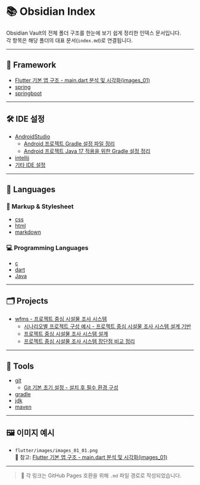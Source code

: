 # 📚 Obsidian Index

Obsidian Vault의 전체 폴더 구조를 한눈에 보기 쉽게 정리한 인덱스 문서입니다.  
각 항목은 해당 폴더의 대표 문서(`index.md`)로 연결됩니다.

---

## 🧱 Framework

- [Flutter 기본 앱 구조 - main.dart 분석 및 시각화(images_01)](framework/flutter/images/Flutter%20기본%20앱%20구조%20-%20main.dart%20분석%20및%20시각화(images_01).md)
- [spring](framework/spring/index.md)
- [springboot](framework/springboot/index.md)

---

## 🛠 IDE 설정

- [AndroidStudio](ide/AndroidStudio/index.md)
  - [Android 프로젝트 Gradle 설정 파일 정리](ide/AndroidStudio/Android%20프로젝트%20Gradle%20설정%20파일%20정리.md)
  - [Android 프로젝트 Java 17 적용을 위한 Gradle 설정 정리](ide/AndroidStudio/Android%20프로젝트%20Java%2017%20적용을%20위한%20Gradle%20설정%20정리.md)
- [intellij](ide/intellij/index.md)
- [기타 IDE 설정](ide/ide/index.md)

---

## 🧬 Languages

### 📄 Markup & Stylesheet

- [css](languages/Markup%20&%20Stylesheet/css/index.md)
- [html](languages/Markup%20&%20Stylesheet/html/index.md)
- [markdown](languages/Markup%20&%20Stylesheet/markdown/index.md)

### 💻 Programming Languages

- [c](languages/programming/c/index.md)
- [dart](languages/programming/dart/index.md)
- [Java](languages/programming/Java/index.md)

---

## 🗂 Projects

- [wfms - 프로젝트 중심 시설물 조사 시스템](projects/wfms/index.md)
  - [시나리오별 프로젝트 구성 예시 - 프로젝트 중심 시설물 조사 시스템 설계 기반](projects/wfms/시나리오별%20프로젝트%20구성%20예시%20-%20프로젝트%20중심%20시설물%20조사%20시스템%20설계%20기반.md)
  - [프로젝트 중심 시설물 조사 시스템 설계](projects/wfms/프로젝트%20중심%20시설물%20조사%20시스템%20설계.md)
  - [프로젝트 중심 시설물 조사 시스템 장단점 비교 정리](projects/wfms/프로젝트%20중심%20시설물%20조사%20시스템%20장단점%20비교%20정리.md)

---

## 🔧 Tools

- [git](tools/git/index.md)
  - [Git 기본 초기 설정 - 설치 후 필수 환경 구성](tools/git/Git%20기본%20초기%20설정%20-%20설치%20후%20필수%20환경%20구성.md)
- [gradle](tools/gradle/index.md)
- [jdk](tools/jdk/index.md)
- [maven](tools/maven/index.md)

---

## 🖼 이미지 예시

- `flutter/images/images_01_01.png`  
  📌 참고: [Flutter 기본 앱 구조 - main.dart 분석 및 시각화(images_01)](framework/flutter/images/Flutter%20기본%20앱%20구조%20-%20main.dart%20분석%20및%20시각화(images_01).md)

---

> 📎 각 링크는 GitHub Pages 호환을 위해 `.md` 파일 경로로 작성되었습니다.
